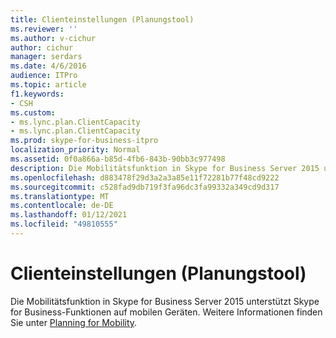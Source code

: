 ```yaml
---
title: Clienteinstellungen (Planungstool)
ms.reviewer: ''
ms.author: v-cichur
author: cichur
manager: serdars
ms.date: 4/6/2016
audience: ITPro
ms.topic: article
f1.keywords:
- CSH
ms.custom:
- ms.lync.plan.ClientCapacity
- ms.lync.plan.ClientCapacity
ms.prod: skype-for-business-itpro
localization_priority: Normal
ms.assetid: 0f0a866a-b85d-4fb6-843b-90bb3c977498
description: Die Mobilitätsfunktion in Skype for Business Server 2015 unterstützt Skype for Business-Funktionen auf mobilen Geräten. Weitere Informationen finden Sie unter Planning for Mobility.
ms.openlocfilehash: d883478f29d3a2a3a85e11f72281b77f48cd9222
ms.sourcegitcommit: c528fad9db719f3fa96dc3fa99332a349cd9d317
ms.translationtype: MT
ms.contentlocale: de-DE
ms.lasthandoff: 01/12/2021
ms.locfileid: "49810555"
---
```

# <a name="client-settings-planning-tool"></a>Clienteinstellungen (Planungstool)

Die Mobilitätsfunktion in Skype for Business Server 2015 unterstützt Skype for Business-Funktionen auf mobilen Geräten. Weitere Informationen finden Sie unter [Planning for Mobility](https://technet.microsoft.com/library/12000359-09b5-48f0-986d-fab3a1487f9c.aspx).


